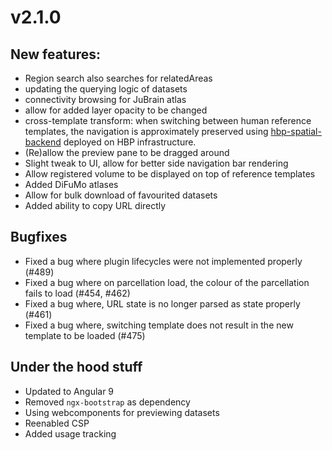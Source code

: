 # v2.1.0

## New features:

- Region search also searches for relatedAreas
- updating the querying logic of datasets
- connectivity browsing for JuBrain atlas
- allow for added layer opacity to be changed
- cross-template transform: when switching between human reference templates, the navigation is approximately preserved using [hbp-spatial-backend](https://github.com/HumanBrainProject/hbp-spatial-backend) deployed on HBP infrastructure.
- (Re)allow the preview pane to be dragged around
- Slight tweak to UI, allow for better side navigation bar rendering
- Allow registered volume to be displayed on top of reference templates
- Added DiFuMo atlases
- Allow for bulk download of favourited datasets
- Added ability to copy URL directly

## Bugfixes

- Fixed a bug where plugin lifecycles were not implemented properly (#489)
- Fixed a bug where on parcellation load, the colour of the parcellation fails to load (#454, #462)
- Fixed a bug where, URL state is no longer parsed as state properly (#461)
- Fixed a bug where, switching template does not result in the new template to be loaded (#475)

## Under the hood stuff

- Updated to Angular 9 
- Removed `ngx-bootstrap` as dependency
- Using webcomponents for previewing datasets
- Reenabled CSP
- Added usage tracking
